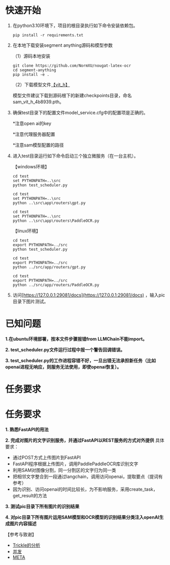 # 快速开始

1. 在python3.10环境下，项目的根目录执行如下命令安装依赖包。
   
   ```shell
   pip install -r requirements.txt
   ```

2. 在本地下载安装segment anything源码和模型参数
   
   （1）源码本地安装
   
   ```shell
   git clone https://github.com/NormXU/nougat-latex-ocr
   cd segment-anything
   pip install -e .
   ```
   
   （2）下载模型文件[【vit_h】](https://dl.fbaipublicfiles.com/segment_anything/sam_vit_h_4b8939.pth)
   
   模型文件建议下载到源码根下的新建checkpoints目录，命名sam_vit_h_4b8939.pth。

3. 确保test目录下的配置文件model_service.cfg中的配置项是正确的。
   
   *注意open ai的key
   
   *注意代理服务器配置
   
   *注意sam模型配置的路径   

4. 进入test目录运行如下命令启动三个独立微服务（在一台主机）。
   
   【windows环境】
   
   ```shell
   cd test
   set PYTHONPATH=..\src
   python test_scheduler.py
   ```
   
   ```shell
   cd test
   set PYTHONPATH=..\src
   python ..\src\app\routers\gpt.py
   ```
   
   ```shell
   cd test
   set PYTHONPATH=..\src
   python ..\src\app\routers\PaddleOCR.py
   ```
   
   【linux环境】
   
   ```shell
   cd test
   export PYTHONPATH=../src
   python test_scheduler.py
   ```
   
   ```shell
   cd test
   export PYTHONPATH=../src
   python ../src/app/routers/gpt.py
   ```
   
   ```shell
   cd test
   export PYTHONPATH=../src
   python ../src/app/routers/PaddleOCR.py
   ```

5. 访问[https://127.0.0.1:29081/docs](https://127.0.0.1:29081/docs) ，输入pic目录下图片测试。

# 已知问题

**1.在ubuntu环境部署，按本文件步骤报错from LLMChain不能import。**

**2. test_scheduler.py文件运行过程中报一个警告回调错误。**

**3. test_scheduler.py的工作进程容错不好，一旦出错无法承担新任务（比如openai进程无响应，则服务无法使用，即使openai恢复）。**



# 任务要求

# 任务要求

**1. 熟悉FastAPI的用法**

**2. 完成对图片的文字识别服务，并通过FastAPI以REST服务的方式对外提供**
具体要求：

- 通过POST方式上传图片到FastAPI
- FastAPI程序根据上传图片，调用PaddlePaddleOCR库识别文字
- 利用SAM对图像分割，同一分割区的文字归为同一类
- 把相邻文字整合到一段通过langchain，调用访问openai，提取要点（提词有参考）
- 因为识别、访问openai的时间比较长，为不影响服务，采用create_task，get_result的方法

**3. 测试pic目录下所有图片的识别结果**

**4. 对pic目录下所有图片运用SAM模型和OCR模型的识别结果分类注入openAI生成图片内容描述**

【参考与致谢】

- [Trickle的分析](https://github.com/PromptExpert/Trickle-On-WeChat/)
- [并发](https://fastapi.tiangolo.com/async/)
- [META](https://github.com/facebookresearch/segment-anything)
